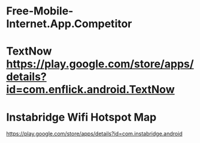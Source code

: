 # Free-Mobile-Internet.App.Competitor
# TextNow https://play.google.com/store/apps/details?id=com.enflick.android.TextNow

# Instabridge Wifi Hotspot Map
https://play.google.com/store/apps/details?id=com.instabridge.android
